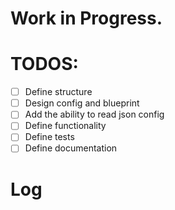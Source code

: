 # Work in Progress.

# TODOS:

- [ ] Define structure
- [ ] Design config and blueprint
- [ ] Add the ability to read json config
- [ ] Define functionality
- [ ] Define tests
- [ ] Define documentation

# Log
